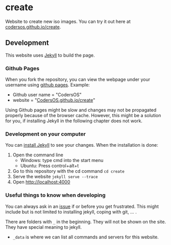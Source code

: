 # create
Website to create new iso images. You can try it out here at [codersos.github.io/create][site].

## Development

This website uses [Jekyll][jekyll] to build the page.

### Github Pages

When you fork the repository, you can view the webpage under your username using [github pages][gh-pages].
Example:
- Github user name = "CodersOS"
- website = "[CodersOS.github.io/create][site]"

Using Github pages might be slow and changes may not be propagated properly because of the browser cache.
However, this might be a solution for you, if installing Jekyll in the following chapter does not work.

### Development on your computer
You can [install Jekyll][install-jekyll] to see your changes.
When the installation is done:

1. Open the command line
   - Windows: type cmd into the start menu
   - Ubuntu: Press control+alt+t
2. Go to this repository with the cd command
   `cd create`
3. Serve the website
   `jekyll serve --trace`
4. Open [http://localhost:4000][jekyll-local]

### Useful things to know when developing

You can always ask in an [issue][issues] if or before you get frustrated.
This might include but is not limited to installing jekyll, coping with git, ... .

There are folders with `_` in the beginning.
They will not be shown on the site.
They have special meaning to jekyll.

- `_data` is where we can list all commands and servers for this website.

[install-jekyll]: http://jekyllrb.com/docs/installation/
[jekyll]: http://jekyllrb.com/
[issues]: https://github.com/CodersOS/create/issues
[site]: https://codersos.github.io/create/
[gh-pages]: http://pages.github.com/
[jekyll-local]: http://localhost:4000
